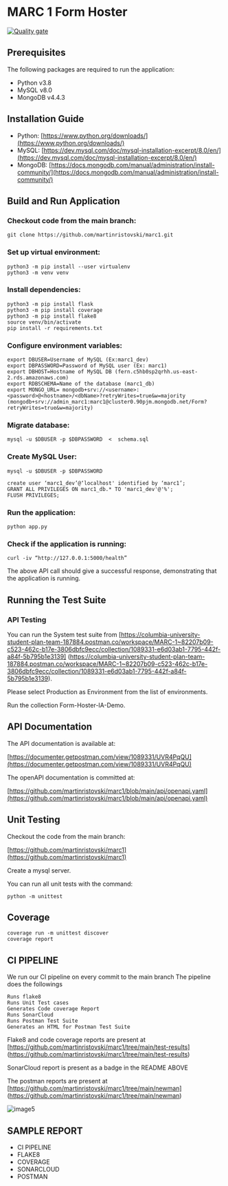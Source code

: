 # MARC 1 Form Hoster

[![Quality gate](https://sonarcloud.io/api/project_badges/quality_gate?project=martinristovski_marc1)](https://sonarcloud.io/summary/new_code?id=martinristovski_marc1)

## Prerequisites

The following packages are required to run the application:

- Python v3.8
- MySQL v8.0
- MongoDB v4.4.3

## Installation Guide

- Python: [https://www.python.org/downloads/](https://www.python.org/downloads/)
- MySQL: [https://dev.mysql.com/doc/mysql-installation-excerpt/8.0/en/](https://dev.mysql.com/doc/mysql-installation-excerpt/8.0/en/)
- MongoDB: [https://docs.mongodb.com/manual/administration/install-community/](https://docs.mongodb.com/manual/administration/install-community/)

## Build and Run Application

### Checkout code from the main branch:

```
git clone https://github.com/martinristovski/marc1.git
```

### Set up virtual environment:

```
python3 -m pip install --user virtualenv
python3 -m venv venv
```

### Install dependencies:

```
python3 -m pip install flask
python3 -m pip install coverage
python3 -m pip install flake8
source venv/bin/activate
pip install -r requirements.txt
```

### Configure environment variables:

```
export DBUSER=Username of MySQL (Ex:marc1_dev)
export DBPASSWORD=Password of MySQL user (Ex: marc1)
export DBHOST=Hostname of MySQL DB (fern.c5hb0sp2qrhh.us-east-2.rds.amazonaws.com)
export RDBSCHEMA=Name of the database (marc1_db)
export MONGO_URL= mongodb+srv://<username>:<password>@<hostname>/<dbName>?retryWrites=true&w=majority
(mongodb+srv://admin_marc1:marc1@cluster0.90pjm.mongodb.net/Form?retryWrites=true&w=majority)
```

### Migrate database:

```
mysql -u $DBUSER -p $DBPASSWORD  <  schema.sql
```

### Create MySQL User:

```
mysql -u $DBUSER -p $DBPASSWORD

create user ‘marc1_dev’@‘localhost' identified by ‘marc1’;
GRANT ALL PRIVILEGES ON marc1_db.* TO 'marc1_dev'@'%';
FLUSH PRIVILEGES;
```

### Run the application:

```
python app.py
```

### Check if the application is running:

```
curl -iv “http://127.0.0.1:5000/health”
```

The above API call should give a successful response, demonstrating that the application is running.

## Running the Test Suite

### API Testing

You can run the System test suite from [https://columbia-university-student-plan-team-187884.postman.co/workspace/MARC-1~82207b09-c523-462c-b17e-3806dbfc9ecc/collection/1089331-e6d03ab1-7795-442f-a84f-5b795b1e3139] (https://columbia-university-student-plan-team-187884.postman.co/workspace/MARC-1~82207b09-c523-462c-b17e-3806dbfc9ecc/collection/1089331-e6d03ab1-7795-442f-a84f-5b795b1e3139).

Please select Production as Environment from the list of environments.

Run the collection Form-Hoster-IA-Demo.

## API Documentation

The API documentation is available at:

[https://documenter.getpostman.com/view/1089331/UVR4PqQU](https://documenter.getpostman.com/view/1089331/UVR4PqQU)


The openAPI documentation is committed at:

[https://github.com/martinristovski/marc1/blob/main/api/openapi.yaml](https://github.com/martinristovski/marc1/blob/main/api/openapi.yaml)

## Unit Testing

Checkout the code from the main branch:

[https://github.com/martinristovski/marc1](https://github.com/martinristovski/marc1)

Create a mysql server.

You can run all unit tests with the command:

```
python -m unittest
```

## Coverage

```
coverage run -m unittest discover
coverage report
```

## CI PIPELINE

We run our CI pipeline on every commit to the main branch
The pipeline does the followings

```
Runs flake8
Runs Unit Test cases
Generates Code coverage Report
Runs SonarCloud
Runs Postman Test Suite
Generates an HTML for Postman Test Suite
```

Flake8 and code coverage reports are present at
[https://github.com/martinristovski/marc1/tree/main/test-results] (https://github.com/martinristovski/marc1/tree/main/test-results)

SonarCloud report is present as a badge in the README ABOVE

The postman reports are present at
[https://github.com/martinristovski/marc1/tree/main/newman] (https://github.com/martinristovski/marc1/tree/main/newman)

![image5](https://imgur.com/Ojo8EUW.png)

## SAMPLE REPORT

- CI PIPELINE
- FLAKE8
- COVERAGE
- SONARCLOUD
- POSTMAN
